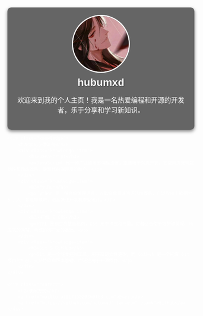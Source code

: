
<html lang="en">
<head>
    <meta charset="UTF-8">
    <meta name="viewport" content="width=device-width, initial-scale=1.0">
    <title>GitHub 个人主页 - hubumxd</title>
    <style>
        body {
            font-family: Arial, sans-serif;
            margin: 0;
            padding: 20px;
            background-image: url('5ba2a25e91d850bf68138e0c291b1b05.jpeg');
            background-size: cover;
            background-position: center;
            background-repeat: no-repeat;
            color: #fff; /* 设置字体颜色为白色以便于在背景上阅读 */
        }
        .header {
            text-align: center;
            padding: 20px;
            background-color: rgba(0, 0, 0, 0.6); /* 增加透明度以增强可读性 */
            border-radius: 10px;
            box-shadow: 0 4px 10px rgba(0, 0, 0, 0.5); /* 添加阴影效果 */
        }
        .profile-img {
            border-radius: 50%;
            width: 150px;
            height: 150px;
            margin: auto;
            display: block;
            border: 3px solid #fff; /* 添加白色边框 */
        }
        .name {
            font-size: 28px; /* 增加字体大小 */
            font-weight: bold;
            margin-top: 10px;
            text-shadow: 1px 1px 2px rgba(0, 0, 0, 0.7); /* 添加文本阴影 */
        }
        .bio {
            margin-top: 10px;
            font-size: 18px; /* 增加字体大小 */
            line-height: 1.5; /* 增加行间距 */
        }
        .knowledge {
            margin-top: 40px;
        }
        .knowledge h2 {
            text-align: center;
            font-size: 24px; /* 增加字体大小 */
            text-decoration: underline; /* 添加下划线 */
        }
        .knowledge-item {
            background: rgba(255, 255, 255, 0.9); /* 半透明白色背景 */
            border: 1px solid #ddd;
            border-radius: 5px;
            padding: 15px;
            margin: 10px auto;
            width: 80%;
            max-width: 600px;
            color: #333; /* 设置知识点文字颜色 */
            box-shadow: 0 2px 5px rgba(0, 0, 0, 0.3); /* 添加阴影效果 */
            transition: transform 0.2s; /* 添加过渡效果 */
        }
        .knowledge-item:hover {
            transform: scale(1.03); /* 鼠标悬停时放大 */
        }
        .contact {
            margin-top: 40px;
            text-align: center;
        }
        .contact h2 {
            font-size: 24px; /* 增加字体大小 */
            color: #000; /* 设置标题颜色为黑色 */
        }
        .contact a {
            text-decoration: none;
            margin: 0 10px;
            color: #000; /* 设置链接颜色为黑色 */
            font-weight: bold; /* 加粗链接 */
        }
        .contact a:hover {
            text-decoration: underline;
            color: #555; /* 悬停时改变颜色 */
        }
    </style>
</head>
<body>
    <div class="header">
        <img src="b_5780fd8353480421da66102fe6b971f0.jpg" alt="Profile Photo" class="profile-img">
        <h1 class="name">hubumxd</h1>
        <p class="bio">欢迎来到我的个人主页！我是一名热爱编程和开源的开发者，乐于分享和学习新知识。</p>
    </div>

    <div class="knowledge">
        <h2>学习心得体会</h2>
        <div class="knowledge-item">
            <h3>JavaScript</h3>
            <p>JavaScript 是一种广泛使用的编程语言，主要用于网页开发。它使网页具有互动性和动态效果，是现代前端开发的核心。</p>
        </div>
        <div class="knowledge-item">
            <h3>Python</h3>
            <p>Python 是一种高级编程语言，以其简单易读的语法而闻名，广泛应用于数据分析、人工智能等领域，适合快速开发和原型设计。</p>
        </div>
        <div class="knowledge-item">
            <h3>HTML & CSS</h3>
            <p>HTML 是网页的基础结构，CSS 用于样式和布局。两者结合使用可创建美观、响应式的网站，构成前端开发的基础。</p>
        </div>
        <div class="knowledge-item">
            <h3>Git & GitHub</h3>
            <p>Git 是一个版本控制工具，用于跟踪文件更改，而 GitHub 是一个托管 Git 项目的平台，支持协作和版本管理，广泛应用于开源项目。</p>
        </div>
    </div>

    <div class="contact">
        <h2>联系方式</h2>
        <a href="mailto:a19171500936@163.com">Email</a>
        <a href="https://github.com/hubumxd" target="_blank">GitHub</a>
    </div>
</body>
</html>
